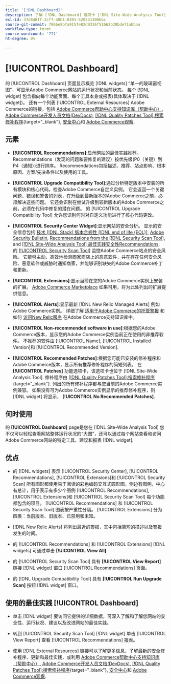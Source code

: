 ```yaml
---
title: '[!DNL Dashboard]'
description: 了解 [!DNL Dashboard] 选项卡 [!DNL Site-Wide Analysis Tool]、元素、使用时间、优势和最佳实践。
exl-id: 37d848ff-2cff-48b1-8391-520531300bbc
source-git-commit: 786be8bfa915fe82d9316f51662b20bde71abbaa
workflow-type: tm+mt
source-wordcount: '771'
ht-degree: 0%

---
```


# [!UICONTROL Dashboard]

的 [!UICONTROL Dashboard] 页面显示概览 [!DNL widgets] “单一的玻璃窗视图”，可显示Adobe Commerce网站的运行状况和当前状态。 每个 [!DNL widget] 包含指向每个功能页面、每个工具本身或报表(具体取决于 [!DNL widget])。
还有一个列表 [!UICONTROL External Resources] Adobe Commerce的链接，包括 [Adobe Commerce帮助中心支持知识库（帮助中心）](https://experienceleague.adobe.com/docs/commerce-knowledge-base/kb/overview.html), [Adobe Commerce开发人员文档(DevDocs)](https://developer.adobe.com/commerce/docs/), [[!DNL Quality Patches Tool]:搜索修补程序](https://experienceleague.adobe.com/tools/commerce-quality-patches/index.html){target="_blank"}, [安全中心](https://helpx.adobe.com/security.html)和 [Adobe Commerce观察](https://experienceleague.adobe.com/docs/commerce-operations/tools/observation-for-adobe-commerce/intro.html).

## 元素

* **[!UICONTROL Recommendations]**:显示网站的最佳实践推荐。 Recommendations（发现的问题和要修复的建议）按优先级(P0（关键）到P4（通知）)进行排序。
Recommendations包括描述、推荐、站点影响、根本原因、方案/先决条件以及使用的工具。

* **[!UICONTROL Upgrade Compatibility Tool]**:通过分析特定版本中安装的所有模块和核心代码，检查Adobe Commerce自定义实例。 它会返回一个关键问题、错误和警告的列表，在升级到最新版本的Adobe Commerce之前，必须解决这些问题。 它还会识别在尝试升级到较新版本的Adobe Commerce之前，必须在代码中修复的潜在问题。
的 [!UICONTROL Upgrade Compatibility Tool] 允许您识别何时对自定义功能进行了核心代码更改。

* **[!UICONTROL Security Center Widget]**:显示网站的安全分析。
显示的安全信息包括 [技术 [!DNL Stack] 版本合规性 [!DNL end of life (EOL)]](https://experienceleague.adobe.com/docs/commerce-operations/installation-guide/system-requirements.html), [Adobe Security Bulletin](https://helpx.adobe.com/security/security-bulletin.html), [Recommendations from the [!DNL Security Scan Tool]](https://experienceleague.adobe.com/docs/commerce-admin/systems/security/security-scan.html), and [[!DNL Site-Wide Analysis Tool] 最佳实践安全性Recommendations](https://experienceleague.adobe.com/docs/commerce-operations/tools/site-wide-analysis-tool/recommendations.html).<br>
的 [[!UICONTROL Security Scan Tool]](https://experienceleague.adobe.com/docs/commerce-admin/systems/security/security-scan.html) 监控Adobe Commerce站点的安全风险。 它能够主动、高效地检测商家商店上的恶意软件，并在存在任何安全风险、恶意软件或威胁时通知商家，并能够识别缺失的Adobe Commerce补丁和更新。

* **[!UICONTROL Extensions]**:显示当前在您的Adobe Commerce实例上安装的扩展。 [Adobe Commerce Marketplace](https://marketplace.magento.com/extensions.html) 如果可用，将为此处列出的扩展提供信息。

* **[!UICONTROL Alerts]**:显示最新 [!DNL New Relic Managed Alerts] 例如Adobe Commerce实例。 详细了解 [适用于Adobe Commerce的托管警报](https://experienceleague.adobe.com/docs/commerce-knowledge-base/kb/support-tools/managed-alerts/managed-alerts-for-magento-commerce.html) 和如何 [访问New Relic服务](https://experienceleague.adobe.com/docs/commerce-knowledge-base/kb/faq/access-new-relic-services.html) 在Adobe Commerce支持知识库中。

* **[!UICONTROL Non-recommended software in use]**:根据您的Adobe Commerce版本，显示您的Adobe Commerce实例当前正在使用的非推荐软件。 不推荐的软件由 [!UICONTROL Name], [!UICONTROL Installed Version]和 [!UICONTROL Recommended Version].

* **[!UICONTROL Recommended Patches]**:根据您可能已安装的修补程序和Adobe Commerce版本，显示所有推荐修补程序的简短列表。 在 **[!UICONTROL Patches]** 功能选项卡，该选项卡也位于 [!DNL Site-Wide Analysis Tool]. 修补程序由 [[!DNL Quality Patches Tool]:搜索修补程序](https://experienceleague.adobe.com/tools/commerce-quality-patches/index.html){target="_blank"}. 列出的所有修补程序都与您当前的Adobe Commerce实例兼容。
如果没有可为Adobe Commerce实例显示的推荐修补程序，则 [!DNL widget] 将显示， **[!UICONTROL No Recommended Patches]**.

## 何时使用

的 **[!UICONTROL Dashboard]** page是您在 [!DNL Site-Wide Analysis Tool] 您不仅可以轻松查看网站整体运行状况的“大图”，还可以通过每个网站查看和访问Adobe Commerce网站的特定工具、建议和报表 [!DNL widget].

## 优点

* 的 [!DNL widgets] 表示 [!UICONTROL Security Center], [!UICONTROL Recommendations], [!UICONTROL Extensions]和 [!UICONTROL Security Scan] 所有图形都使用易于阅读的彩色编码交互式圆形图，侧边有图例，中心有总计，用于表示有多少个图例 [!UICONTROL Recommendations], [!UICONTROL Extensions]和 [!UICONTROL Security Scan Tool] 每个功能都包含的项目。 [!UICONTROL Recommendations] 和 [!UICONTROL Security Scan Tool] 图表按严重性分隔。 [!UICONTROL Extensions] 分为四类：当前版本、旧版本、已禁用和未知。

* [!DNL New Relic Alerts] 将列出最近的警报，其中包括简短的描述以及警报发生的时间。

* 的 [!UICONTROL Recommendations] 和 [!UICONTROL Extensions] [!DNL widgets] 可通过单击 **[!UICONTROL View All]**.

* 的 [!UICONTROL Security Scan Tool] 具有 **[!UICONTROL View Report]** 链接 [!DNL widget] 窗口 [!UICONTROL Recommendations] 页面。

* 的 [!DNL Upgrade Compatibility Tool] 具有 **[!UICONTROL Run Upgrade Scan]** 按钮 [!DNL widget] 窗口。

## 使用的最佳实践 [!UICONTROL Dashboard]

* 单击 [!DNL widget] 要访问它提供的详细数据，可深入了解和了解您网站的安全性、运行状况、建议以及改进网站的最佳实践。

* 转到 [!UICONTROL Security Scan Tool] [!DNL widget] 单击 [!UICONTROL View Report] 查看 [!UICONTROL Recommendations] 报表。

* 使用 [!DNL External Resources] 链接可以了解更多信息、了解最新的安全修补程序、更新和最佳实践，或利用 [Adobe Commerce帮助中心支持知识库（帮助中心）](https://experienceleague.adobe.com/docs/commerce-knowledge-base/kb/overview.html), [Adobe Commerce开发人员文档(DevDocs)](https://developer.adobe.com/commerce/docs/), [[!DNL Quality Patches Tool]:搜索修补程序](https://experienceleague.adobe.com/tools/commerce-quality-patches/index.html){target="_blank"}, [安全中心](https://helpx.adobe.com/security.html)和 [Adobe Commerce观察](https://experienceleague.adobe.com/docs/commerce-operations/tools/observation-for-adobe-commerce/intro.html).
